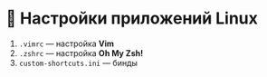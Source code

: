 # 🐚 Настройки приложений Linux
1. `.vimrc` — настройка **Vim**
1. `.zshrc` — настройка **Oh My Zsh!**
1. `custom-shortcuts.ini` — бинды
